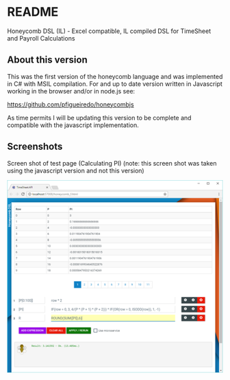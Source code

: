 # README #

Honeycomb DSL (IL) - Excel compatible, IL compiled DSL for TimeSheet and Payroll Calculations

## About this version

This was the first version of the honeycomb language and was implemented in C# with MSIL compilation. For and up to date version written in Javascript working in the browser and/or in node.js see:

https://github.com/pfigueiredo/honeycombjs

As time permits I will be updating this version to be complete and compatible with the javascript implementation.

## Screenshots

Screen shot of test page (Calculating PI) 
(note: this screen shot was taken using the javascript version and not this version)

![Screenshot](https://github.com/pfigueiredo/honeycombjs/raw/master/docs/screen.png?raw=true "Screenshot")





